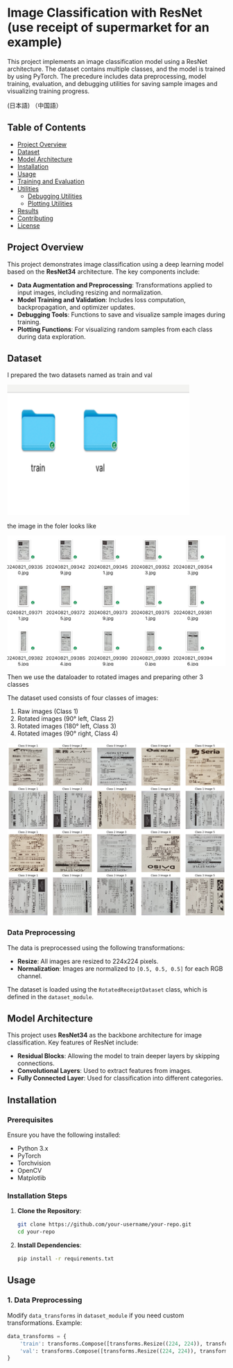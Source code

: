 
# **Image Classification with ResNet (use receipt of supermarket for an example)**
This project implements an image classification model using a ResNet architecture. The dataset contains multiple classes, and the model is trained by using PyTorch. The precedure includes data preprocessing, model training, evaluation, and debugging utilities for saving sample images and visualizing training progress.

(日本語)
（中国語）

## **Table of Contents**
- [Project Overview](#project-overview)
- [Dataset](#dataset)
- [Model Architecture](#model-architecture)
- [Installation](#installation)
- [Usage](#usage)
- [Training and Evaluation](#training-and-evaluation)
- [Utilities](#utilities)
  - [Debugging Utilities](#debugging-utilities)
  - [Plotting Utilities](#plotting-utilities)
- [Results](#results)
- [Contributing](#contributing)
- [License](#license)


## **Project Overview**

This project demonstrates image classification using a deep learning model based on the **ResNet34** architecture. The key components include:

- **Data Augmentation and Preprocessing**: Transformations applied to input images, including resizing and normalization.
- **Model Training and Validation**: Includes loss computation, backpropagation, and optimizer updates.
- **Debugging Tools**: Functions to save and visualize sample images during training.
- **Plotting Functions**: For visualizing random samples from each class during data exploration.

## **Dataset**

I prepared the two datasets named as train and val

 <img width="420" height="300" src=figure/1.png/> 

the image in the foler looks like 

 <img width="600" height="300" src=figure/2.png/> 

Then we use the dataloader to rotated images and preparing other 3 classes

The dataset used consists of four classes of images:
1. Raw images (Class 1)
2. Rotated images (90° left, Class 2)
3. Rotated images (180° left, Class 3)
4. Rotated images (90° right, Class 4)

 <img width="800" height="400" src=figure/3.png/> 

### Data Preprocessing
The data is preprocessed using the following transformations:
- **Resize**: All images are resized to 224x224 pixels.
- **Normalization**: Images are normalized to `[0.5, 0.5, 0.5]` for each RGB channel.

The dataset is loaded using the `RotatedReceiptDataset` class, which is defined in the `dataset_module`.

## **Model Architecture**

This project uses **ResNet34** as the backbone architecture for image classification. Key features of ResNet include:
- **Residual Blocks**: Allowing the model to train deeper layers by skipping connections.
- **Convolutional Layers**: Used to extract features from images.
- **Fully Connected Layer**: Used for classification into different categories.

## **Installation**

### Prerequisites
Ensure you have the following installed:
- Python 3.x
- PyTorch
- Torchvision
- OpenCV
- Matplotlib

### Installation Steps

1. **Clone the Repository**:
    ```bash
    git clone https://github.com/your-username/your-repo.git
    cd your-repo
    ```

2. **Install Dependencies**:
    ```bash
    pip install -r requirements.txt
    ```

## **Usage**

### 1. Data Preprocessing
Modify `data_transforms` in `dataset_module` if you need custom transformations. Example:
```python
data_transforms = {
    'train': transforms.Compose([transforms.Resize((224, 224)), transforms.ToTensor(), transforms.Normalize([0.5, 0.5, 0.5], [0.5, 0.5, 0.5])]),
    'val': transforms.Compose([transforms.Resize((224, 224)), transforms.ToTensor(), transforms.Normalize([0.5, 0.5, 0.5], [0.5, 0.5, 0.5])]),
}


